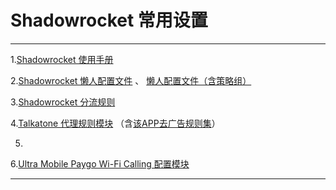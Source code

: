 # Shadowrocket 常用设置

-----------------------------------------------------

1.[Shadowrocket 使用手册](https://github.com/wlxuf/Shadowrocket)

2.[Shadowrocket 懒人配置文件](https://raw.githubusercontent.com/wlxuf/Shadowrocket/main/lazy.conf) 、 [懒人配置文件（含策略组）](https://raw.githubusercontent.com/wlxuf/Shadowrocket/main/lazy_group.conf)

3.[Shadowrocket 分流规则](https://github.com/blackmatrix7/ios_rule_script/tree/master/rule/Shadowrocket)

4.[Talkatone 代理规则模块](https://raw.githubusercontent.com/LOWERTOP/Shadowrocket-First/refs/heads/main/Talkatone.sgmodule) （含[该APP去广告规则集](https://raw.githubusercontent.com/LOWERTOP/Shadowrocket-First/refs/heads/main/TalkatoneAntiAds.txt)）

5.

6.[Ultra Mobile Paygo Wi-Fi Calling 配置模块](https://raw.githubusercontent.com/LOWERTOP/Shadowrocket-First/refs/heads/main/UltraMobileWiFiCalling.sgmodule)

-----------------------------------------------------
